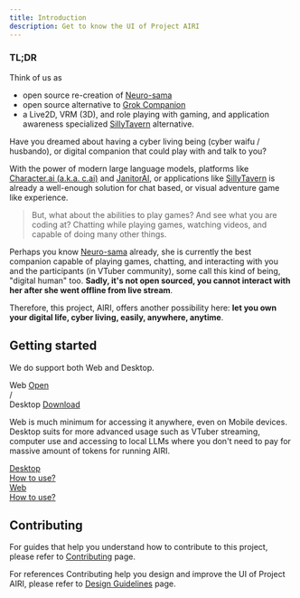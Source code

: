 ```yaml
---
title: Introduction
description: Get to know the UI of Project AIRI
---
```


### TL;DR

Think of us as

- open source re-creation of [Neuro-sama](https://www.youtube.com/@Neurosama)
- open source alternative to [Grok Companion](https://news.ycombinator.com/item?id=44566355)
- a Live2D, VRM (3D), and role playing with gaming, and application
awareness specialized [SillyTavern](https://github.com/SillyTavern/SillyTavern)
alternative.

Have you dreamed about having a cyber living being (cyber waifu / husbando),
or digital companion that could play with and talk to you?

With the power of modern large language models, platforms like
[Character.ai (a.k.a. c.ai)](https://character.ai) and
[JanitorAI](https://janitorai.com/), or applications like
[SillyTavern](https://github.com/SillyTavern/SillyTavern) is already a well-enough
solution for chat based, or visual adventure game like experience.

> But, what about the abilities to play games? And see what you are coding
> at? Chatting while playing games, watching videos, and capable of doing many
> other things.

Perhaps you know [Neuro-sama](https://www.youtube.com/@Neurosama) already, she is
currently the best companion capable of playing games, chatting, and interacting
with you and the participants (in VTuber community), some call this kind of being,
"digital human" too. **Sadly, it's not open sourced, you cannot interact with her after she went offline from live stream**.

Therefore, this project, AIRI, offers another possibility here:
**let you own your digital life, cyber living, easily, anywhere, anytime**.

## Getting started

We do support both Web and Desktop.

<div flex gap-2 w-full justify-center text-xl>
  <div w-full flex flex-col items-center gap-2 border="2 solid gray-500/10" rounded-lg px-2 pt-6 pb-4>
    <div flex items-center gap-2 text-5xl>
      <div i-lucide:app-window />
    </div>
    <span>Web</span>
    <a href="https://airi.moeru.ai/" target="_blank" decoration-none class="text-primary-900 dark:text-primary-400 text-base not-prose bg-primary-400/10 dark:bg-primary-600/10 block px-4 py-2 rounded-lg active:scale-95 transition-all duration-200 ease-in-out">
      Open
    </a>
  </div>
  <div w-full flex flex-col items-center gap-2 border="2 solid gray-500/10" rounded-lg px-2 pt-6 pb-4>
    <div flex items-center gap-2 text-5xl>
      <div i-lucide:laptop />
      /
      <div i-lucide:computer />
    </div>
    <span>Desktop</span>
    <a href="https://github.com/moeru-ai/airi/releases/latest" target="_blank" decoration-none class="text-primary-900 dark:text-primary-400 text-base not-prose bg-primary-400/10 dark:bg-primary-600/10 block px-4 py-2 rounded-lg active:scale-95 transition-all duration-200 ease-in-out">
      Download
    </a>
  </div>
</div>

Web is much minimum for accessing it anywhere, even on Mobile devices.
Desktop suits for more advanced usage such as VTuber streaming, computer use
and accessing to local LLMs where you don't need to pay for massive amount
of tokens for running AIRI.

<div flex gap-2 w-full flex-col justify-center text-base>
  <a href="../overview/guide/tamagotchi/" w-full flex items-center gap-2 border="2 solid gray-500/10" rounded-lg px-4 py-2>
    <div w-full flex items-center gap-2>
      <div flex items-center gap-2 text-2xl>
        <div i-lucide:laptop />
      </div>
      <span>Desktop</span>
    </div>
    <div decoration-none class="text-gray-900 dark:text-gray-200 text-base not-prose rounded-lg active:scale-95 transition-all duration-200 ease-in-out text-nowrap">
      How to use?
    </div>
  </a>
  <a href="../overview/guide/web/" w-full flex items-center gap-2 border="2 solid gray-500/10" rounded-lg px-4 py-2>
    <div w-full flex items-center gap-2>
      <div flex items-center gap-2 text-2xl>
        <div i-lucide:app-window />
      </div>
      <span>Web</span>
    </div>
    <div class="text-gray-900 dark:text-gray-200 text-base not-prose rounded-lg active:scale-95 transition-all duration-200 ease-in-out text-nowrap">
      How to use?
    </div>
  </a>
</div>

## Contributing

For guides that help you understand how to contribute to this project, please refer to [Contributing](../overview/contributing/) page.

For references Contributing help you design and improve the UI of Project AIRI, please refer to [Design Guidelines](../overview/contributing/design-guidelines/resources) page.
